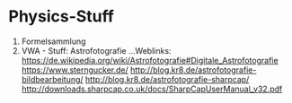 # Physics-Stuff

1) Formelsammlung
2) VWA - Stuff: Astrofotografie
    ...Weblinks: 
    https://de.wikipedia.org/wiki/Astrofotografie#Digitale_Astrofotografie
    https://www.sterngucker.de/
    http://blog.kr8.de/astrofotografie-bildbearbeitung/
    http://blog.kr8.de/astrofotografie-sharpcap/
    http://downloads.sharpcap.co.uk/docs/SharpCapUserManual_v32.pdf
